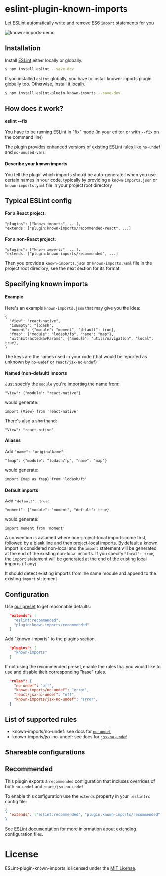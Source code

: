 eslint-plugin-known-imports
===========================

Let ESLint automatically write and remove ES6 `import` statements for you

![known-imports-demo](https://user-images.githubusercontent.com/440230/44939205-6bf56280-ad51-11e8-880a-95fa2c94c824.gif)

## Installation

Install [ESLint](https://www.github.com/eslint/eslint) either locally or globally.

```sh
$ npm install eslint --save-dev
```

If you installed `eslint` globally, you have to install known-imports plugin globally too. Otherwise, install it locally.

```sh
$ npm install eslint-plugin-known-imports --save-dev
```

## How does it work?

#### eslint --fix
You have to be running ESLint in "fix" mode (in your editor, or with `--fix` on the command line)

The plugin provides enhanced versions of existing ESLint rules like `no-undef` and `no-unused-vars`
#### Describe your known imports
You tell the plugin which imports should be auto-generated when you use certain names in your code, typically by providing a `known-imports.json` or `known-imports.yaml` file in your project root directory

## Typical ESLint config
#### For a React project:
```
"plugins": ["known-imports", ...],
"extends: ["plugin:known-imports/recommended-react", ...]
```
#### For a non-React project:
```
"plugins": ["known-imports", ...],
"extends: ["plugin:known-imports/recommended", ...]
```
Then you provide a `known-imports.json` or `known-imports.yaml` file in the project root directory, see the next section for its format
## Specifying known imports
#### Example
Here's an example `known-imports.json` that may give you the idea:
```
{
  "View": "react-native",
  "isEmpty": "lodash",
  "moment": {"module": "moment", "default": true},
  "fmap": {"module": "lodash/fp", "name": "map"},
  "withExtractedNavParams": {"module": "utils/navigation", "local": true},
}
```

The keys are the names used in your code (that would be reported as unknown by `no-undef` or `react/jsx-no-undef`)

#### Named (non-default) imports
Just specify the `module` you're importing the name from:
```
"View": {"module": "react-native"}
```
would generate:
```
import {View} from 'react-native'
```
There's also a shorthand:
```
"View": "react-native"
```
#### Aliases
Add `"name": "originalName"`:
```
"fmap": {"module": "lodash/fp", "name": "map"}
```
would generate:
```
import {map as fmap} from 'lodash/fp'
```
#### Default imports
Add `"default": true`:
```
"moment": {"module": "moment", "default": true}
```
would generate:
```
import moment from 'moment'
```

A convention is assumed where non-project-local imports come first, followed by a blank line and then project-local imports.
By default a known import is considered non-local and the `import` statement will be generated at the end of the existing
non-local imports. If you specify `"local": true`, the `import` statement will be generated at the end of the existing
local imports (if any).

It should detect existing imports from the same module and append to the existing `import` statement

## Configuration

Use [our preset](#recommended) to get reasonable defaults:

```json
  "extends": [
    "eslint:recommended",
    "plugin:known-imports/recommended"
  ]
```

Add "known-imports" to the plugins section.

```json
  "plugins": [
    "known-imports"
  ]
```

If not using the recommended preset, enable the rules that you would like to use and disable their corresponding "base" rules.

```json
  "rules": {
    "no-undef": "off",
    "known-imports/no-undef": "error",
    "react/jsx-no-undef": "off",
    "known-imports/jsx-no-undef": "error",
  }
```

## List of supported rules

* known-imports/no-undef: see docs for [`no-undef`](https://eslint.org/docs/rules/no-undef)
* known-imports/jsx-no-undef: see docs for [`jsx-no-undef`](https://github.com/yannickcr/eslint-plugin-react/blob/master/docs/rules/jsx-no-undef.md)

## Shareable configurations

## Recommended

This plugin exports a `recommended` configuration that includes overrides of both `no-undef` and `react/jsx-no-undef`

To enable this configuration use the `extends` property in your `.eslintrc` config file:

```json
{
  "extends": ["eslint:recommended", "plugin:known-imports/recommended"]
}
```

See [ESLint documentation](http://eslint.org/docs/user-guide/configuring#extending-configuration-files) for more information about extending configuration files.

# License

ESLint-plugin-known-imports is licensed under the [MIT License](http://www.opensource.org/licenses/mit-license.php).
